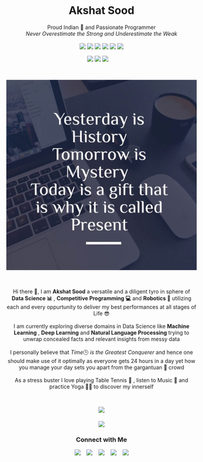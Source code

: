 <h1 align=center>Akshat Sood</h1>

<p align=center>Proud Indian 💖 and Passionate Programmer<br>
    <em>Never Overestimate the Strong and Underestimate the Weak</em><br><br>
    <img src="https://img.shields.io/badge/Python-green">
    <img src="https://img.shields.io/badge/Machine Learning-important">
    <img src="https://img.shields.io/badge/Deep Learning-yellow">
    <img src="https://img.shields.io/badge/Natural Language Processing-critical">
    <img src="https://img.shields.io/badge/C++-blue">
    <img src="https://img.shields.io/badge/Java-success">
</p>

<p align=center>
    <img src="https://badges.pufler.dev/visits/akshatsood2249/akshatsood2249">
    <img src="https://badges.pufler.dev/repos/akshatsood2249">
    <a href="https://github.com/akshatsood2249?tab=followers" target="_blank"><img src="https://img.shields.io/github/followers/akshatsood2249.svg?style=social&label=Follow&maxAge=2592000"></a><span>&nbsp;&nbsp;&nbsp;&nbsp;&nbsp;</span>
<!--     <a href="https://GitHub.com/akshatsood2249/StrapDown.js/stargazers/" target="_blank"><img src="https://img.shields.io/github/stars/akshatsood2249/StrapDown.js.svg?style=social&label=Star&maxAge=2592000"></a><span>&nbsp;&nbsp;&nbsp;&nbsp;&nbsp;</span>
    <a href="https://GitHub.com/akshatsood2249/StrapDown.js/network/" target="_blank"><img src="https://img.shields.io/github/forks/akshatsood2249/StrapDown.js.svg?style=social&label=Fork&maxAge=2592000"></a> -->
</p><br>

<p align=center>
<img src="Banner.jpg">
</p>
<br>

<p align=center>
    Hi there 👋, I am <b>Akshat Sood</b> a versatile and a diligent tyro in sphere of <b>Data Science 📊</b> , <b>Competitive Programming 💻</b> and <b>Robotics 🤖</b> utilizing each and every oppurtunity to deliver my best performances at all stages of Life 😎 <br><br>
    I am currently exploring diverse domains in Data Science like <b>Machine Learning</b> , <b>Deep Learning</b> and <b>Natural Language Processing</b> trying to unwrap concealed facts and relevant insights from messy data <br><br>
    I personally believe that <em>Time</em>🕒<em> is the Greatest Conquerer</em> and hence one should make use of it optimally as everyone gets 24 hours in a day yet how you manage your day sets you apart from the gargantuan 🐋 crowd <br><br>
    As a stress buster I love playing Table Tennis 🏓 , listen to Music 🎵 and practice Yoga 🧘🏻 to discover my innerself
</p><br>

<p align=center>
    <a href="https://github.com/akshatsood2249/github-readme-stats"><img src="https://github-readme-stats.vercel.app/api/top-langs/?username=akshatsood2249&layout=compact"></a><br><br>
  <img align=center src="https://github-readme-stats.vercel.app/api?username=akshatsood2249&show_icons=true">
</p>

<h3 align=center> Connect with Me</h3>

<p align=center>
    <a href="https://www.facebook.com/akshatsood2249" target="_blank"><img src="https://cdn1.iconfinder.com/data/icons/logotypes/32/square-facebook-32.png"></a>&nbsp;&nbsp;&nbsp;
    <a href="https://www.instagram.com/akshatsood_209/" target="_blank"><img src="https://cdn4.iconfinder.com/data/icons/social-media-2146/512/25_social-32.png"></a>&nbsp;&nbsp;&nbsp;
    <a href="https://stackoverflow.com/users/story/13897142?newreg=d8c553c1073a4b44a9b2bba9c298eac7" target="_blank"><img src="https://cdn2.iconfinder.com/data/icons/social-icons-color/512/stackoverflow-32.png"></a>&nbsp;&nbsp;&nbsp;
    <a href="https://www.linkedin.com/in/akshatsood2249" target="_blank"><img src="https://cdn1.iconfinder.com/data/icons/logotypes/32/square-linkedin-32.png"></a>&nbsp;&nbsp;&nbsp;
    <a href="https://twitter.com/AkshatSood20" target="_blank"><img src="https://cdn3.iconfinder.com/data/icons/capsocial-round/500/twitter-32.png"></a>
</p>
